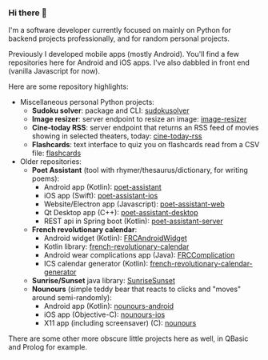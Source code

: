 ### Hi there 👋

I'm a software developer currently focused on mainly on Python for backend projects professionally, and for random personal projects.

Previously I developed mobile apps (mostly Android). You'll find a few repositories here for Android and iOS apps.
I've also dabbled in front end (vanilla Javascript for now).

Here are some repository highlights:
  - Miscellaneous personal Python projects:
    - **Sudoku solver**: package and CLI: [sudokusolver](https://github.com/caarmen/sudokusolver)
    - **Image resizer**: server endpoint to resize an image: [image-resizer](https://github.com/caarmen/image-resizer)
    - **Cine-today RSS**: server endpoint that returns an RSS feed of movies showing in selected theaters, today: [cine-today-rss](https://github.com/caarmen/cine-today-rss)
    - **Flashcards**: text interface to quiz you on flashcards read from a CSV file: [flashcards](https://github.com/caarmen/flashcards)
 - Older repositories:
   - **Poet Assistant** (tool with rhymer/thesaurus/dictionary, for writing poems):
     - Android app (Kotlin): [poet-assistant](https://github.com/caarmen/poet-assistant)
     - iOS app (Swift): [poet-assistant-ios](https://github.com/caarmen/poet-assistant-ios)
     - Website/Electron app (Javascript): [poet-assistant-web](https://github.com/caarmen/poet-assistant-web)
     - Qt Desktop app (C++): [poet-assistant-desktop](https://github.com/caarmen/poet-assistant-desktop)
     - REST api in Spring boot (Kotlin): [poet-assistant-server](https://github.com/caarmen/poet-assistant-server)
   - **French revolutionary calendar**:
     - Android widget (Kotlin): [FRCAndroidWidget](https://github.com/caarmen/FRCAndroidWidget)
     - Kotlin library: [french-revolutionary-calendar](https://github.com/caarmen/french-revolutionary-calendar) 
     - Android wear complications app (Java): [FRCComplication](https://github.com/caarmen/FRCComplication)
     - ICS calendar generator (Kotlin): [french-revolutionary-calendar-generator](https://github.com/caarmen/french-revolutionary-calendar-generator)
   - **Sunrise/Sunset** java library: [SunriseSunset](https://github.com/caarmen/SunriseSunset)
   - **Nounours** (simple teddy bear that reacts to clicks and "moves" around semi-randomly):
     - Android app (Kotlin): [nounours-android](https://github.com/caarmen/nounours-android)
     - iOS app (Objective-C): [nounours-ios](https://github.com/caarmen/nounours-ios)
     - X11 app (including screensaver) (C): [nounours](https://github.com/caarmen/nounours)



There are some other more obscure little projects here as well, in QBasic and Prolog for example.

